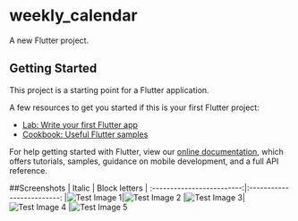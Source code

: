 # weekly_calendar

A new Flutter project.

## Getting Started

This project is a starting point for a Flutter application.

A few resources to get you started if this is your first Flutter project:

- [Lab: Write your first Flutter app](https://flutter.dev/docs/get-started/codelab)
- [Cookbook: Useful Flutter samples](https://flutter.dev/docs/cookbook)

For help getting started with Flutter, view our
[online documentation](https://flutter.dev/docs), which offers tutorials,
samples, guidance on mobile development, and a full API reference.

##Screenshots
| Italic             |  Block letters |
:-------------------------:|:-------------------------:
|![Test Image 1](https://github.com/Mehmet4nil/weekly_calendar/blob/master/screenshots/1.png)|![Test Image 2](https://github.com/Mehmet4nil/weekly_calendar/blob/master/screenshots/2.png)
|![Test Image 3](https://github.com/Mehmet4nil/weekly_calendar/blob/master/screenshots/1.png)|![Test Image 4](https://github.com/Mehmet4nil/weekly_calendar/blob/master/screenshots/1.png)
|![Test Image 5](https://github.com/Mehmet4nil/weekly_calendar/blob/master/screenshots/1.png)



